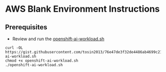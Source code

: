 # AWS Blank Environment Instructions  

## Prerequisites
* Review and run the [openshift-ai-workload.sh](https://gist.githubusercontent.com/tosin2013/76e47de3f32de4486ab4699c21b2188e/raw/3a2fa69d892f8b58220765ddcfb024d73596481a/openshift-ai-workload.sh)
```
curl -OL https://gist.githubusercontent.com/tosin2013/76e47de3f32de4486ab4699c21b2188e/raw/3a2fa69d892f8b58220765ddcfb024d73596481a/openshift-ai-workload.sh
chmod +x openshift-ai-workload.sh
./openshift-ai-workload.sh
```